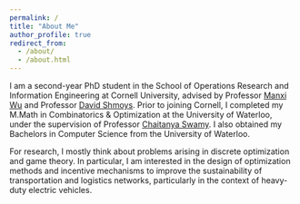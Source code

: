 ```yaml
---
permalink: /
title: "About Me"
author_profile: true
redirect_from: 
  - /about/
  - /about.html
---
```


I am a second-year PhD student in the School of Operations Research and Information Engineering at Cornell University, advised by Professor [Manxi Wu](https://sites.google.com/view/manxi-wu/home) and Professor [David Shmoys](https://people.orie.cornell.edu/shmoys/). Prior to joining Cornell, I completed my M.Math in Combinatorics & Optimization at the University of Waterloo, under the supervision of Professor [Chaitanya Swamy](https://www.math.uwaterloo.ca/~cswamy/). I also obtained my Bachelors in Computer Science from the University of Waterloo. 

For research, I mostly think about problems arising in discrete optimization and game theory. In particular, I am interested in the design of optimization methods and incentive mechanisms to improve the sustainability of transportation and logistics networks, particularly in the context of heavy-duty electric vehicles. 

